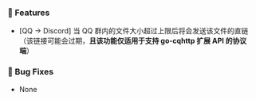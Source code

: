 ### 🚀 Features
- [QQ -> Discord] 当 QQ 群内的文件大小超过上限后将会发送该文件的直链（该链接可能会过期，**且该功能仅适用于支持 go-cqhttp 扩展 API 的协议端**）

### 🐞 Bug Fixes
- None
